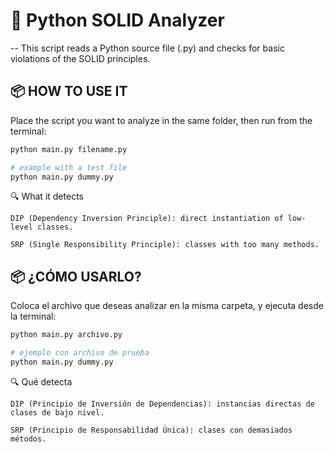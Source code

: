 # 🧪 Python SOLID Analyzer
--
This script reads a Python source file (.py) and checks for basic violations of the SOLID principles.

## 📦 HOW TO USE IT

Place the script you want to analyze in the same folder, then run from the terminal:


```bash
python main.py filename.py

# example with a test file
python main.py dummy.py
```


🔍 What it detects

    DIP (Dependency Inversion Principle): direct instantiation of low-level classes.

    SRP (Single Responsibility Principle): classes with too many methods.



## 📦 ¿CÓMO USARLO?

Coloca el archivo que deseas analizar en la misma carpeta, y ejecuta desde la terminal:

```bash
python main.py archivo.py

# ejemplo con archivo de prueba
python main.py dummy.py
```

🔍 Qué detecta

    DIP (Principio de Inversión de Dependencias): instancias directas de clases de bajo nivel.

    SRP (Principio de Responsabilidad Única): clases con demasiados métodos.
